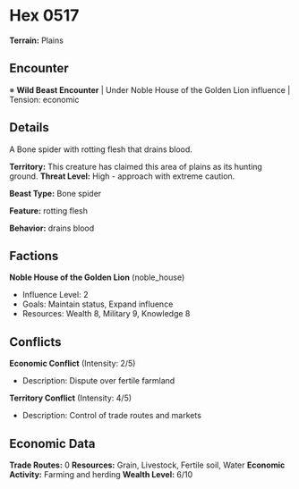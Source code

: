 # Hex 0517

**Terrain:** Plains

## Encounter
※ **Wild Beast Encounter** | Under Noble House of the Golden Lion influence | Tension: economic

## Details
A Bone spider with rotting flesh that drains blood.

**Territory:** This creature has claimed this area of plains as its hunting ground.
**Threat Level:** High - approach with extreme caution.

**Beast Type:** Bone spider

**Feature:** rotting flesh

**Behavior:** drains blood

## Factions
**Noble House of the Golden Lion** (noble_house)
- Influence Level: 2
- Goals: Maintain status, Expand influence
- Resources: Wealth 8, Military 9, Knowledge 8

## Conflicts
**Economic Conflict** (Intensity: 2/5)
- Description: Dispute over fertile farmland

**Territory Conflict** (Intensity: 4/5)
- Description: Control of trade routes and markets

## Economic Data
**Trade Routes:** 0
**Resources:** Grain, Livestock, Fertile soil, Water
**Economic Activity:** Farming and herding
**Wealth Level:** 6/10
